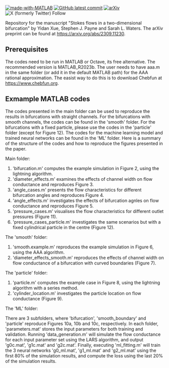 [![made-with-MATLAB](https://img.shields.io/badge/Made%20with-MATLAB_R2023b-orange)]()
[![GitHub latest commit](https://badgen.net/github/last-commit/YidanXue/stokes_2d_bifurcation)](https://GitHub.com/YidanXue/LARS/commit/)
[![arXiv](https://img.shields.io/badge/DOI-10.48550%2FarXiv.2309.11230-blue)](https://doi.org/10.48550/arXiv.2309.11230)
![X (formerly Twitter) Follow](https://img.shields.io/twitter/follow/YidanXue?link=https%3A%2F%2Ftwitter.com%2FYidanXue)

Repository for the manuscript "Stokes flows in a two-dimensional bifurcation" by Yidan Xue, Stephen J. Payne and Sarah L. Waters. The arXiv preprint can be found at https://arxiv.org/abs/2309.11230.

Prerequisites
----------------------

The codes need to be run in MATLAB or Octave, its free alternative. The recommended version is MATLAB_R2023b. The user needs to have aaa.m in the same folder (or add it in the default MATLAB path) for the AAA rational approximation. The easist way to do this is to download Chebfun at https://www.chebfun.org. 

Exmample MATLAB codes
----------------------
The codes presented in the main folder can be used to reproduce the results in bifurcations with straight channels. For the bifurcations with smooth channels, the codes can be found in the 'smooth' folder. For the bifurcations with a fixed particle, please use the codes in the 'particle' folder (except for Figure 12). The codes for the machine learning model and trained neural networks can be found in the 'ML' folder. Here is a summary of the structure of the codes and how to reproduce the figures presented in the paper.

Main folder:
1) 'bifurcation.m' computes the example simulation in Figure 2, using the lightning algorithm.
2) 'diameter_effects.m' examines the effects of channel width on flow conductance and reproduces Figure 3.
3) 'angle_cases.m' presents the flow characteristics for different bifurcation angles and reproduces Figure 4.
4) 'angle_effects.m' investigates the effects of bifurcation agnles on flow conductance and reproduces Figure 5.
5) 'pressure_cases.m' visualises the flow characteristics for different outlet pressures (Figure 11).
6) 'pressure_cases_particle.m' investigates the same scenarios but with a fixed cylindrical particle in the centre (Figure 12).

The 'smooth' folder:
1) 'smooth.example.m' reproduces the example simulation in Figure 6, using the AAA algorithm.
2) 'diameter_effects_smooth.m' reproduces the effects of channel width on flow conductance of a bifurcation with curved boundaries (Figure 7).

The 'particle' folder:
1) 'particle.m' computes the example case in Figure 8, using the lightning algorithm with a series method.
2) 'cylinder_location.m' investigates the particle location on flow conductance (Figure 9).

The 'ML' folder:

There are 3 subfolders, where 'bifurcation', 'smooth_boundary' and 'particle' reproduce Figures 10a, 10b and 10c, respectively. In each folder, 'parameters.mat' stores the input parameters for both training and validation. Running 'data_generation.m' will simulate the flow conductance for each input parameter set using the LARS algorithm, and output 'g0c.mat', 'g1c.mat' and 'g2c.mat'. Finally, executing 'ml_fitting.m' will train the 3 neural networks 'g0_ml.mat', 'g1_ml.mat' and 'g2_ml.mat' using the first 80\% of the simulation results, and compute the loss using the last 20\% of the simulation results.
